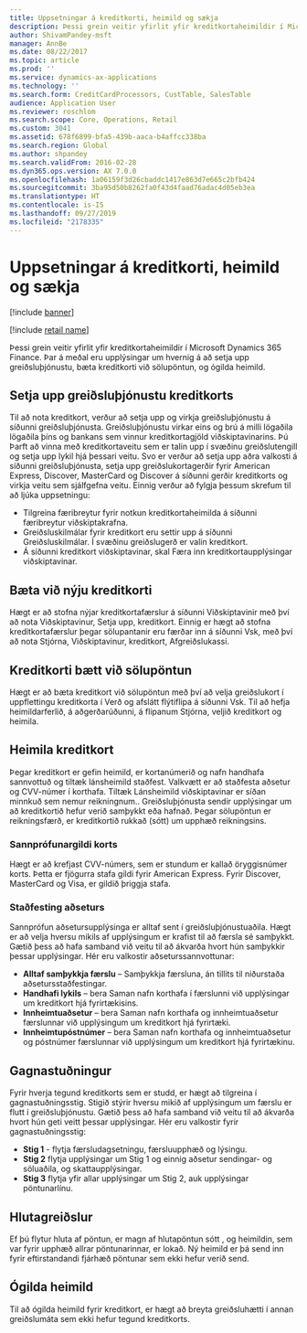 ```yaml
---
title: Uppsetningar á kreditkorti, heimild og sækja
description: Þessi grein veitir yfirlit yfir kreditkortaheimildir í Microsoft Dynamics 365 Finance. Þar á meðal eru upplýsingar um hvernig á að setja upp greiðsluþjónustu, bæta kreditkorti við sölupöntun, og ógilda heimild.
author: ShivamPandey-msft
manager: AnnBe
ms.date: 08/22/2017
ms.topic: article
ms.prod: ''
ms.service: dynamics-ax-applications
ms.technology: ''
ms.search.form: CreditCardProcessors, CustTable, SalesTable
audience: Application User
ms.reviewer: roschlom
ms.search.scope: Core, Operations, Retail
ms.custom: 3041
ms.assetid: 678f6899-bfa5-439b-aaca-b4affcc338ba
ms.search.region: Global
ms.author: shpandey
ms.search.validFrom: 2016-02-28
ms.dyn365.ops.version: AX 7.0.0
ms.openlocfilehash: 1a06159f3d26cbaddc1417e863d7e665c2bfb424
ms.sourcegitcommit: 3ba95d50b8262fa0f43d4faad76adac4d05eb3ea
ms.translationtype: HT
ms.contentlocale: is-IS
ms.lasthandoff: 09/27/2019
ms.locfileid: "2178335"
---
```

# <a name="credit-card-setup-authorization-and-capture"></a>Uppsetningar á kreditkorti, heimild og sækja

[!include [banner](../includes/banner.md)]

[!include [retail name](../includes/retail-name.md)]

Þessi grein veitir yfirlit yfir kreditkortaheimildir í Microsoft Dynamics 365 Finance. Þar á meðal eru upplýsingar um hvernig á að setja upp greiðsluþjónustu, bæta kreditkorti við sölupöntun, og ógilda heimild.

<a name="setting-up-the-credit-card-payment-service"></a>Setja upp greiðsluþjónustu kreditkorts
------------------------------------------

Til að nota kreditkort, verður að setja upp og virkja greiðsluþjónustu á síðunni greiðsluþjónusta. Greiðsluþjónustu virkar eins og brú á milli lögaðila lögaðila þíns og bankans sem vinnur kreditkortagjöld viðskiptavinarins. Þú Þarft að vinna með kreditkortaveitu sem er talin upp í svæðinu greiðslutengill og setja upp lykil hjá þessari veitu. Svo er verður að setja upp aðra valkosti á síðunni greiðsluþjónusta, setja upp greiðslukortagerðir fyrir American Express, Discover, MasterCard og Discover á síðunni gerðir kreditkorts og virkja veitu sem sjálfgefna veitu. Einnig verður að fylgja þessum skrefum til að ljúka uppsetningu:
-   Tilgreina færibreytur fyrir notkun kreditkortaheimilda á síðunni færibreytur viðskiptakrafna.
-   Greiðsluskilmálar fyrir kreditkort eru settir upp á síðunni Greiðsluskilmálar. Í svæðinu greiðslugerð er valin kreditkort.
-   Á síðunni kreditkort viðskiptavinar, skal Færa inn kreditkortaupplýsingar viðskiptavinar.

## <a name="adding-a-new-credit-card"></a>Bæta við nýju kreditkorti
Hægt er að stofna nýjar kreditkortafærslur á síðunni Viðskiptavinir með því að nota Viðskiptavinur, Setja upp, kreditkort. Einnig er hægt að stofna kreditkortafærslur þegar sölupantanir eru færðar inn á síðunni Vsk, með því að nota Stjórna, Viðskiptavinur, kreditkort, Afgreiðslukassi.

<a name="adding-a-credit-card-to-a-sales-order"></a>Kreditkorti bætt við sölupöntun
-------------------------------------

Hægt er að bæta kreditkort við sölupöntun með því að velja greiðslukort í uppflettingu kreditkorta í Verð og afslátt flýtiflipa á síðunni Vsk. Til að hefja heimildarferlið, á aðgerðarúðunni, á flipanum Stjórna, veljið kreditkort og heimila.

<a name="authorizing-a-credit-card"></a>Heimila kreditkort
-------------------------

Þegar kreditkort er gefin heimild, er kortanúmerið og nafn handhafa sannvottuð og tiltæk lánsheimild staðfest. Valkvætt er að staðfesta aðsetur og CVV-númer í korthafa. Tiltæk Lánsheimild viðskiptavinar er síðan minnkuð sem nemur reikningnum.. Greiðsluþjónusta sendir upplýsingar um að kreditkortið hefur verið samþykkt eða hafnað. Þegar sölupöntun er reikningsfærð, er kreditkortið rukkað (sótt) um upphæð reikningsins.

### <a name="card-verification-value"></a>Sannprófunargildi korts

Hægt er að krefjast CVV-númers, sem er stundum er kallað öryggisnúmer korts. Þetta er fjögurra stafa gildi fyrir American Express. Fyrir Discover, MasterCard og Visa, er gildið þriggja stafa.

### <a name="address-verification"></a>Staðfesting aðseturs

Sannprófun aðsetursupplýsinga er alltaf sent í greiðsluþjónustuaðila. Hægt er að velja hversu mikils af upplýsingum er krafist til að færsla sé samþykkt. Gætið þess að hafa samband við veitu til að ákvarða hvort hún samþykkir þessar upplýsingar. Hér eru valkostir aðseturssannvottunar:
-   **Alltaf samþykkja færslu** – Samþykkja færsluna, án tillits til niðurstaða aðsetursstaðfestingar.
-   **Handhafi lykils** – bera Saman nafn korthafa í færslunni við upplýsingar um kreditkort hjá fyrirtækisins.
-   **Innheimtuaðsetur** – bera Saman nafn korthafa og innheimtuaðsetur færslunnar við upplýsingum um kreditkort hjá fyrirtæki.
-   **Innheimtupóstnúmer** – bera Saman nafn korthafa og innheimtuaðsetur og póstnúmer færslunnar við upplýsingum um kreditkort hjá fyrirtækinu.

## <a name="data-support"></a>Gagnastuðningur
Fyrir hverja tegund kreditkorts sem er studd, er hægt að tilgreina í gagnastuðningsstig. Stigið stýrir hversu mikið af upplýsingum um færslu er flutt í greiðsluþjónustu. Gætið þess að hafa samband við veitu til að ákvarða hvort hún geti veitt þessar upplýsingar. Hér eru valkostir fyrir gagnastuðningsstig:
-   **Stig 1** - flytja færsludagsetningu, færsluupphæð og lýsingu.
-   **Stig 2** flytja upplýsingar um Stig 1 og einnig aðsetur sendingar- og söluaðila, og skattaupplýsingar.
-   **Stig 3** flytja yfir allar upplýsingar um Stig 2, auk upplýsingar pöntunarlínu.

## <a name="partial-payments"></a>Hlutagreiðslur
Ef þú flytur hluta af pöntun, er magn af hlutapöntun sótt , og heimildin, sem var fyrir upphæð allrar pöntunarinnar, er lokað. Ný heimild er þá send inn fyrir eftirstandandi fjárhæð pöntunar sem ekki hefur verið send.

## <a name="voiding-an-authorization"></a>Ógilda heimild
Til að ógilda heimild fyrir kreditkort, er hægt að breyta greiðsluhætti í annan greiðslumáta sem ekki hefur tegund kreditkorts.





